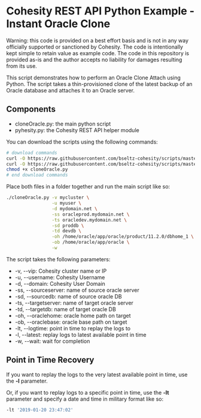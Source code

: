 # Cohesity REST API Python Example - Instant Oracle Clone

Warning: this code is provided on a best effort basis and is not in any way officially supported or sanctioned by Cohesity. The code is intentionally kept simple to retain value as example code. The code in this repository is provided as-is and the author accepts no liability for damages resulting from its use.

This script demonstrates how to perform an Oracle Clone Attach using Python. The script takes a thin-provisioned clone of the latest backup of an Oracle database and attaches it to an Oracle server.

## Components

* cloneOracle.py: the main python script
* pyhesity.py: the Cohesity REST API helper module

You can download the scripts using the following commands:

```bash
# download commands
curl -O https://raw.githubusercontent.com/bseltz-cohesity/scripts/master/oracle/python/cloneOracle/cloneOracle.py
curl -O https://raw.githubusercontent.com/bseltz-cohesity/scripts/master/python/pyhesity.py
chmod +x cloneOracle.py
# end download commands
```

Place both files in a folder together and run the main script like so:

```bash
./cloneOracle.py -v mycluster \
                 -u myuser \
                 -d mydomain.net \
                 -ss oracleprod.mydomain.net \
                 -ts oracledev.mydomain.net \
                 -sd proddb \
                 -td devdb \
                 -oh /home/oracle/app/oracle/product/11.2.0/dbhome_1 \
                 -ob /home/oracle/app/oracle \
                 -w
```

The script takes the following parameters:

* -v, --vip: Cohesity cluster name or IP
* -u, --username: Cohesity Username
* -d, --domain: Cohesity User Domain
* -ss, --sourceserver: name of source oracle server
* -sd, --sourcedb: name of source oracle DB
* -ts, --targetserver: name of target oracle server
* -td, --targetdb: name of target oracle DB
* -oh, --oraclehome: oracle home path on target
* -ob, --oraclebase: oracle base path on target
* -lt, --logtime: point in time to replay the logs to
* -l, --latest: replay logs to latest available point in time
* -w, --wait: wait for completion

## Point in Time Recovery

If you want to replay the logs to the very latest available point in time, use the **-l** parameter.

Or, if you want to replay logs to a specific point in time, use the **-lt** parameter and specify a date and time in military format like so:

```bash
-lt '2019-01-20 23:47:02'
```

